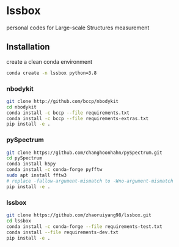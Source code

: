 # lssbox
personal codes for Large-scale Structures measurement

## Installation
create a clean conda environment
```bash
conda create -n lssbox python=3.8
```
### nbodykit
```bash
git clone http://github.com/bccp/nbodykit
cd nbodykit
conda install -c bccp --file requirements.txt
conda install -c bccp --file requirements-extras.txt
pip install -e .
```
### pySpectrum
```bash
git clone https://github.com/changhoonhahn/pySpectrum.git
cd pySpectrum
conda install h5py
conda install -c conda-forge pyfftw
sudo apt install fftw3
# replace -fallow-argument-mismatch to -Wno-argument-mismatch
pip install -e .
```
### lssbox
```bash
git clone https://github.com/zhaoruiyang98/lssbox.git
cd lssbox
conda install -c conda-forge --file requirements-test.txt
conda install --file requirements-dev.txt
pip install -e .
```